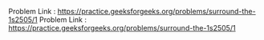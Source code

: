 Problem Link : https://practice.geeksforgeeks.org/problems/surround-the-1s2505/1
Problem Link : https://practice.geeksforgeeks.org/problems/surround-the-1s2505/1